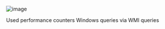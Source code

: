![image](https://github.com/user-attachments/assets/19b06af7-e3e1-4308-acfc-f52a472213d7)

Used performance counters Windows queries via WMI queries
